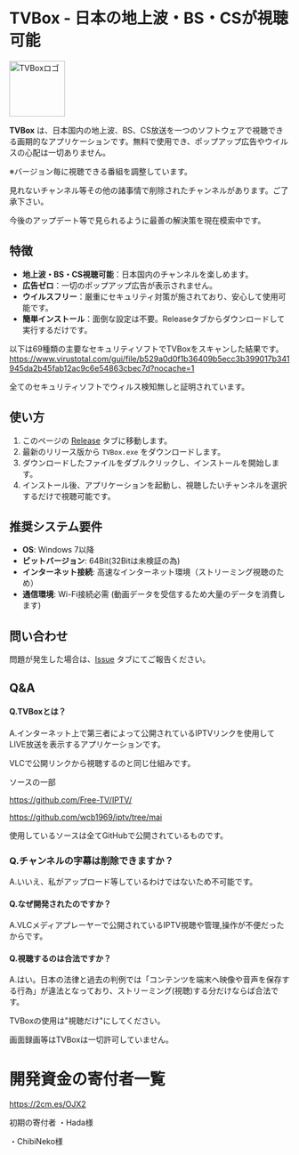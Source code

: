 # TVBox - 日本の地上波・BS・CSが視聴可能

<img src="https://raw.githubusercontent.com/ERM073/TVBox/main/icon.ico" alt="TVBoxロゴ" width="100" height="100">

**TVBox** は、日本国内の地上波、BS、CS放送を一つのソフトウェアで視聴できる画期的なアプリケーションです。無料で使用でき、ポップアップ広告やウイルスの心配は一切ありません。

※バージョン毎に視聴できる番組を調整しています。

見れないチャンネル等その他の諸事情で削除されたチャンネルがあります。ご了承下さい。

今後のアップデート等で見られるように最善の解決策を現在模索中です。

## 特徴

- **地上波・BS・CS視聴可能**：日本国内のチャンネルを楽しめます。
- **広告ゼロ**：一切のポップアップ広告が表示されません。
- **ウイルスフリー**：厳重にセキュリティ対策が施されており、安心して使用可能です。
- **簡単インストール**：面倒な設定は不要。Releaseタブからダウンロードして実行するだけです。

以下は69種類の主要なセキュリティソフトでTVBoxをスキャンした結果です。
https://www.virustotal.com/gui/file/b529a0d0f1b36409b5ecc3b399017b341945da2b45fab12ac9c6e54863cbec7d?nocache=1

全てのセキュリティソフトでウィルス検知無しと証明されています。
## 使い方

1. このページの [Release](https://github.com/ERM073/TVBox/releases/) タブに移動します。
2. 最新のリリース版から `TVBox.exe` をダウンロードします。
3. ダウンロードしたファイルをダブルクリックし、インストールを開始します。
4. インストール後、アプリケーションを起動し、視聴したいチャンネルを選択するだけで視聴可能です。

## 推奨システム要件

- **OS**: Windows 7以降
- **ビットバージョン**: 64Bit(32Bitは未検証の為)
- **インターネット接続**: 高速なインターネット環境（ストリーミング視聴のため）
- **通信環境**: Wi-Fi接続必需 (動画データを受信するため大量のデータを消費します)

## 問い合わせ

問題が発生した場合は、[Issue](https://github.com/ERM073/TVBox/issues) タブにてご報告ください。

## Q&A
#### Q.TVBoxとは？

A.インターネット上で第三者によって公開されているIPTVリンクを使用してLIVE放送を表示するアプリケーションです。

VLCで公開リンクから視聴するのと同じ仕組みです。

ソースの一部

https://github.com/Free-TV/IPTV/

https://github.com/wcb1969/iptv/tree/mai

使用しているソースは全てGitHubで公開されているものです。

### Q.チャンネルの字幕は削除できますか？

A.いいえ、私がアップロード等しているわけではないため不可能です。

#### Q.なぜ開発されたのですか？

A.VLCメディアプレーヤーで公開されているIPTV視聴や管理,操作が不便だったからです。

#### Q.視聴するのは合法ですか？
A.はい。日本の法律と過去の判例では「コンテンツを端末へ映像や音声を保存する行為」が違法となっており、ストリーミング(視聴)する分だけならば合法です。

TVBoxの使用は"視聴だけ"にしてください。

画面録画等はTVBoxは一切許可していません。

# 開発資金の寄付者一覧
https://2cm.es/OJX2

初期の寄付者
・Hada​様

・ChibiNeko様
